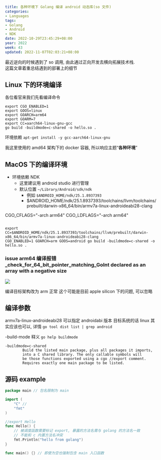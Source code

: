 ```yaml
title: 各种环境下 Golang 编译 android 动态库(so 文件)
categories:
- Languages
tags:
- Golang
- Android
- NDK
date: 2022-10-29T23:45:29+08:00
year: 2022
week: 43
updated: 2022-11-07T02:03:21+08:00
```

最近逆向的时候遇到了 so 调用, 由此通过正向开发去横向拓展技术栈.  
这篇文章着重总结遇到的部署上的细节

<!-- more -->


## Linux 下的环境编译

各位看官来我们先看编译命令

```shell
export CGO_ENABLED=1
export GOOS=linux
export GOARCH=arm64
export GOARM=7
export CC=aarch64-linux-gnu-gcc
go build -buildmode=c-shared -o hello.so .
```

环境依赖 `apt-get install -y gcc-aarch64-linux-gnu`

我这里使用的 amd64 架构下的 docker 容器, 所以响应主题“**各种环境**”

## MacOS 下的编译环境

* 环境依赖 NDK
  * 这里建议用 android studio 进行管理
  * 默认位置 `~/Library/Android/sdk/ndk`
    * 例如 `$ANDROID_HOME/ndk/25.1.8937393`
    * $ANDROID_HOME/ndk/25.1.8937393/toolchains/llvm/toolchains/prebuilt/darwin-x86_64/bin/armv7a-linux-androideabi28-clang

CGO_CFLAGS="-arch arm64" CGO_LDFLAGS="-arch arm64"

```shell

export CC=$ANDROID_HOME/ndk/25.1.8937393/toolchains/llvm/prebuilt/darwin-x86_64/bin/armv7a-linux-androideabi28-clang
CGO_ENABLED=1 GOARCH=arm GOOS=android go build -buildmode=c-shared -o hello.so .
```

### issue arm64 编译报错 _check_for_64_bit_pointer_matching_GoInt declared as an array with a negative size

![](https://cdn.jsdelivr.net/gh/HaoweiCh/imgs/ABAA25E9537DDDA48596558CA36F16AEA1EE946C.webp)

编译目标架构改为 arm 正常
这个可能是目前 apple silicon 下的问题, 可以忽略

## 编译参数

armv7a-linux-androideabi28 可以指定 androidabi 版本
目标系统的话 linux 其实应该也可以, 详情 `go tool dist list | grep android`

-build-mode 释义 `go help buildmode`

```text
-buildmode=c-shared
		Build the listed main package, plus all packages it imports,
		into a C shared library. The only callable symbols will
		be those functions exported using a cgo //export comment.
		Requires exactly one main package to be listed.
```

## 源码 example

```go
package main // 包名限制为 main

import (
	"C" // 
	"fmt"
)

//export Hello
func Hello() {
    // 被调度函数需要标记 export, 暴露的方法名需与 golang 的方法名一致
    // 不能和 c 内置方法名冲突
	fmt.Println("hello from golang")
}

func main() {} // 即使为空也强制包含 main 入口函数
```